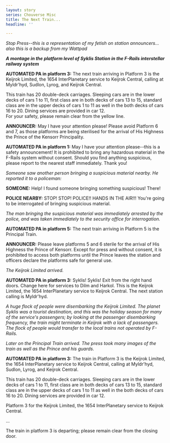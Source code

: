```yaml
---
layout: story
series: Chouverse Misc
title: The Next Train...
headline: ''

---
```

_Stop Press--this is a representation of my fetish on station announcers...  
also this is a backup from my Wattpad_

**_A montage in the platform level of Syklis Station in the F-Rails interstellar railway system_**

**AUTOMATED PA in platform 3:** The next train arriving in Platform 3 is the Keijrok Limited, the 1654 InterPlanetary service to Keijrok Central, calling at Myldr'hyd, Sudlon, Lyrog, and Keijrok Central.

This train has 20 double-deck carriages. Sleeping cars are in the lower decks of cars 1 to 11, first class are in both decks of cars 13 to 15, standard class are in the upper decks of cars 1 to 11 as well in the both decks of cars 16 to 20. Dining services are provided in car 12.  
For your safety, please remain clear from the yellow line.

**ANNOUNCER:** May I have your attention please! Please avoid Platform 6 and 7, as those platforms are being sterilised for the arrival of His Highness the Prince of the Kensorr Principality.

**AUTOMATED PA in platform 1:** May I have your attention please--this is a safety announcement! It is prohibited to bring any hazardous material in the F-Rails system without consent. Should you find anything suspicious, please report to the nearest staff immediately. Thank you!

_Someone saw another person bringing a suspicious material nearby. He reported it to a policeman:_

**SOMEONE:** Help! I found someone bringing something suspicious! There!

**POLICE NEARBY:** STOP! STOP! POLICE!! HANDS IN THE AIR!!! You're going to be interrogated of bringing suspicious material.

_The man bringing the suspicious material was immediately arrested by the police, and was taken immediately to the security office for interrogation._

**AUTOMATED PA in platform 5:** The next train arriving in Platform 5 is the Principal Train.

**ANNOUNCER:** Please leave platforms 5 and 6 sterile for the arrival of His Highness the Prince of Kensorr. Except for press and without consent, it is prohibited to access both platforms until the Prince leaves the station and officers declare the platforms safe for general use.

_The Keijrok Limited arrived._

**AUTOMATED PA in platform 3:** Syklis! Syklis! Exit from the right hand doors. Change here for services to Dilm and Harkol. This is the Keijrok Limited, the 1654 InterPlanetary service to Keijrok Central. The next station calling is Myldr'hyd.

_A huge flock of people were disembarking the Keijrok Limited. The planet Syklis was a tourist destination, and this was the holiday season for many of the service's passengers; by looking at the passenger disembarking frequency, the train might terminate in Keijrok with a lack of passengers. The flock of people would transfer to the local trains not operated by F-Rails._

_Later on the Principal Train arrived. The press took many images of the train as well as the Prince and his guards._

**AUTOMATED PA in platform 3:** The train in Platform 3 is the Keijrok Limited, the 1654 InterPlanetary service to Keijrok Central, calling at Myldr'hyd, Sudlon, Lyrog, and Keijrok Central.

This train has 20 double-deck carriages. Sleeping cars are in the lower decks of cars 1 to 11, first class are in both decks of cars 13 to 15, standard class are in the upper decks of cars 1 to 11 as well in the both decks of cars 16 to 20. Dining services are provided in car 12.

Platform 3 for the Keijrok Limited, the 1654 InterPlanetary service to Keijrok Central.

...

The train in platform 3 is departing; please remain clear from the closing door.